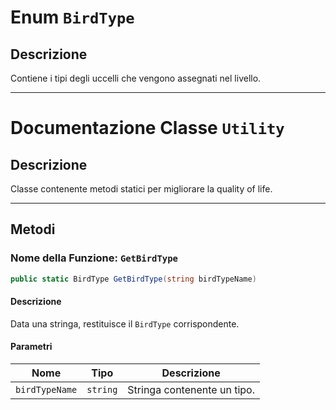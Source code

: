 # Enum `BirdType`

## Descrizione

Contiene i tipi degli uccelli che vengono assegnati nel livello.

---

# Documentazione Classe `Utility`

## **Descrizione**

Classe contenente metodi statici per migliorare la quality of life.

---

## **Metodi**

### Nome della Funzione: `GetBirdType`

```csharp
public static BirdType GetBirdType(string birdTypeName)
```

#### **Descrizione**

Data una stringa, restituisce il `BirdType` corrispondente.

#### **Parametri**

| Nome           | Tipo     | Descrizione                     |
| -------------- | -------- | ------------------------------- |
| `birdTypeName` | `string` | Stringa contenente un tipo. |